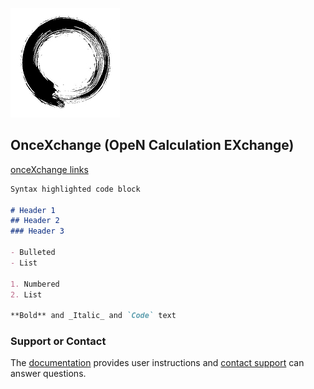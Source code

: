 
![Enso logo](enso9.jpg)

## OnceXchange (OpeN Calculation EXchange)


[onceXchange links](https://github.com/onceXchange/oncex.github.io/wiki/onceXchange-home)

```markdown
Syntax highlighted code block

# Header 1
## Header 2
### Header 3

- Bulleted
- List

1. Numbered
2. List

**Bold** and _Italic_ and `Code` text

```


### Support or Contact

The [documentation](https://docs.github.com/categories/github-pages-basics/) provides user instructions and [contact support](oncexchange@gmail.com) can answer questions. 
